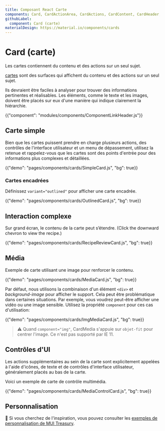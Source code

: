 ```yaml
---
title: Composant React Carte
components: Card, CardActionArea, CardActions, CardContent, CardHeader, CardMedia, Collapse, Paper
githubLabel:
  component: Card (carte)
materialDesign: https://material.io/components/cards
---
```


# Card (carte)

<p class="description">Les cartes contiennent du contenu et des actions sur un seul sujet.</p>

[cartes](https://material.io/design/components/cards.html) sont des surfaces qui affichent du contenu et des actions sur un seul sujet.

Ils devraient être faciles à analyser pour trouver des informations pertinentes et réalisables. Les éléments, comme le texte et les images, doivent être placés sur eux d'une manière qui indique clairement la hiérarchie.

{{"component": "modules/components/ComponentLinkHeader.js"}}

## Carte simple

Bien que les cartes puissent prendre en charge plusieurs actions, des contrôles de l'interface utilisateur et un menu de dépassement, utilisez la retenue et rappelez-vous que les cartes sont des points d'entrée pour des informations plus complexes et détaillées.

{{"demo": "pages/components/cards/SimpleCard.js", "bg": true}}

### Cartes encadrées

Définissez `variant="outlined"` pour afficher une carte encadrée.

{{"demo": "pages/components/cards/OutlinedCard.js", "bg": true}}

## Interaction complexe

Sur grand écran, le contenu de la carte peut s’étendre. (Click the downward chevron to view the recipe.)

{{"demo": "pages/components/cards/RecipeReviewCard.js", "bg": true}}

## Média

Exemple de carte utilisant une image pour renforcer le contenu.

{{"demo": "pages/components/cards/MediaCard.js", "bg": true}}

Par défaut, nous utilisons la combinaison d'un élément `<div>` et *background-image* pour afficher le support. Cela peut être problématique dans certaines situations. Par exemple, vous voudrez peut-être afficher une vidéo ou une image sensible. Utilisez la propriété `component` pour ces cas d'utilisation:

{{"demo": "pages/components/cards/ImgMediaCard.js", "bg": true}}

> ⚠ Quand `component="img"`, CardMedia s'appuie sur `objet-fit` pour centrer l'image. Ce n'est pas supporté par IE 11.

## Contrôles d'UI

Les actions supplémentaires au sein de la carte sont explicitement appelées à l'aide d'icônes, de texte et de contrôles d'interface utilisateur, généralement placés au bas de la carte.

Voici un exemple de carte de contrôle multimédia.

{{"demo": "pages/components/cards/MediaControlCard.js", "bg": true}}

## Personnalisation

🎨 Si vous cherchez de l'inspiration, vous pouvez consulter les [exemples de personnalisation de MUI Treasury](https://mui-treasury.com/components/card).
